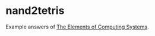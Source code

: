 # nand2tetris
Example answers of [The Elements of Computing Systems](https://www.nand2tetris.org/).
